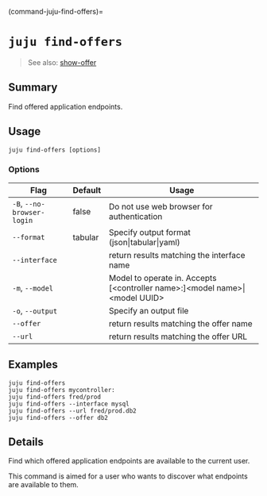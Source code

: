 (command-juju-find-offers)=
# `juju find-offers`
> See also: [show-offer](#show-offer)

## Summary
Find offered application endpoints.

## Usage
```juju find-offers [options] ```

### Options
| Flag | Default | Usage |
| --- | --- | --- |
| `-B`, `--no-browser-login` | false | Do not use web browser for authentication |
| `--format` | tabular | Specify output format (json&#x7c;tabular&#x7c;yaml) |
| `--interface` |  | return results matching the interface name |
| `-m`, `--model` |  | Model to operate in. Accepts [&lt;controller name&gt;:]&lt;model name&gt;&#x7c;&lt;model UUID&gt; |
| `-o`, `--output` |  | Specify an output file |
| `--offer` |  | return results matching the offer name |
| `--url` |  | return results matching the offer URL |

## Examples

    juju find-offers
    juju find-offers mycontroller:
    juju find-offers fred/prod
    juju find-offers --interface mysql
    juju find-offers --url fred/prod.db2
    juju find-offers --offer db2
   


## Details

Find which offered application endpoints are available to the current user.

This command is aimed for a user who wants to discover what endpoints are available to them.